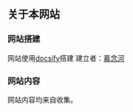## 关于本网站
### 网站搭建
网站使用[docsify](http://docsify.js.org)搭建
建立者：[慕念河](http://www.langjunjie.cn)
### 网站内容
网站内容均来自收集。
